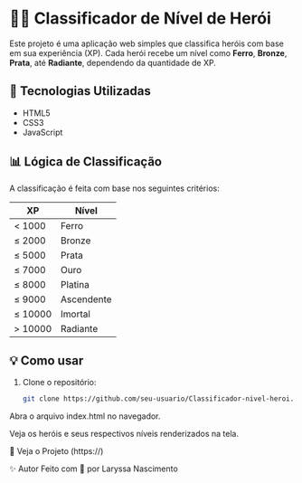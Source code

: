 # 🦸‍♀️ Classificador de Nível de Herói

Este projeto é uma aplicação web simples que classifica heróis com base em sua experiência (XP). Cada herói recebe um nível como **Ferro**, **Bronze**, **Prata**, até **Radiante**, dependendo da quantidade de XP.

## 🚀 Tecnologias Utilizadas

- HTML5
- CSS3
- JavaScript

## 📊 Lógica de Classificação

A classificação é feita com base nos seguintes critérios:

| XP         | Nível       |
|------------|-------------|
| < 1000     | Ferro       |
| ≤ 2000     | Bronze      |
| ≤ 5000     | Prata       |
| ≤ 7000     | Ouro        |
| ≤ 8000     | Platina     |
| ≤ 9000     | Ascendente  |
| ≤ 10000    | Imortal     |
| > 10000    | Radiante    |

## 💡 Como usar

1. Clone o repositório:
   ```bash
   git clone https://github.com/seu-usuario/Classificador-nivel-heroi.git
Abra o arquivo index.html no navegador.

Veja os heróis e seus respectivos níveis renderizados na tela.

📸 Veja o Projeto
(https://)

✨ Autor
Feito com 💙 por Laryssa Nascimento
